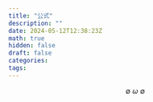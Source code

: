 ```yaml
---
title: "公式"
description: ""
date: 2024-05-12T12:38:23Z
math: true
hidden: false
draft: false
categories:
tags:
---
```


$$
\emptyset \ \omega \ \emptyset
$$
